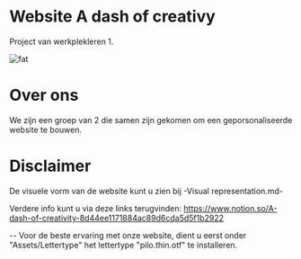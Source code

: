 # Website A dash of creativy

Project van werkplekleren 1.

![fat](https://user-images.githubusercontent.com/57445093/198840339-aa4c4657-21cb-4adc-89e5-c80dd8a9b6aa.png)

# Over ons
We zijn een groep van 2 die samen zijn gekomen om een geporsonaliseerde website te bouwen.


# Disclaimer
De visuele vorm van de website kunt u zien bij -Visual representation.md-

Verdere info kunt u via deze links terugvinden: https://www.notion.so/A-dash-of-creativity-8d44ee1171884ac89d6cda5d5f1b2922

-- Voor de beste ervaring met onze website, dient u eerst onder "Assets/Lettertype" het lettertype "pilo.thin.otf" te installeren.



